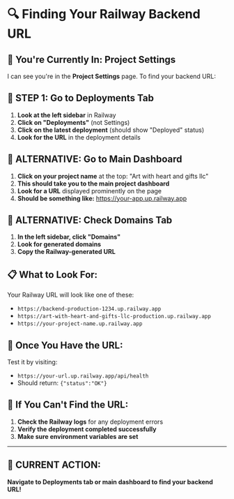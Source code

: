 # 🔍 Finding Your Railway Backend URL

## 📍 **You're Currently In: Project Settings**

I can see you're in the **Project Settings** page. To find your backend URL:

## 🎯 **STEP 1: Go to Deployments Tab**

1. **Look at the left sidebar** in Railway
2. **Click on "Deployments"** (not Settings)
3. **Click on the latest deployment** (should show "Deployed" status)
4. **Look for the URL** in the deployment details

## 🎯 **ALTERNATIVE: Go to Main Dashboard**

1. **Click on your project name** at the top: "Art with heart and gifts llc"
2. **This should take you to the main project dashboard**
3. **Look for a URL** displayed prominently on the page
4. **Should be something like:** https://your-app.up.railway.app

## 🎯 **ALTERNATIVE: Check Domains Tab**

1. **In the left sidebar, click "Domains"**
2. **Look for generated domains**
3. **Copy the Railway-generated URL**

## 📋 **What to Look For:**

Your Railway URL will look like one of these:
- `https://backend-production-1234.up.railway.app`
- `https://art-with-heart-and-gifts-llc-production.up.railway.app`
- `https://your-project-name.up.railway.app`

## 🧪 **Once You Have the URL:**

Test it by visiting:
- `https://your-url.up.railway.app/api/health`
- Should return: `{"status":"OK"}`

## 🚨 **If You Can't Find the URL:**

1. **Check the Railway logs** for any deployment errors
2. **Verify the deployment completed successfully**
3. **Make sure environment variables are set**

---

## 🎯 **CURRENT ACTION:**
**Navigate to Deployments tab or main dashboard to find your backend URL!**
